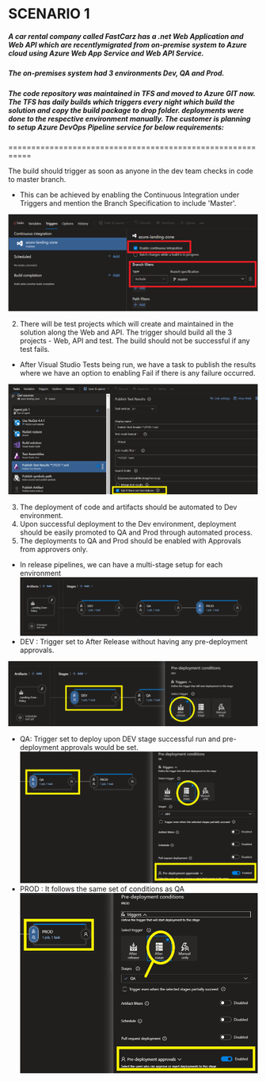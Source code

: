 # SCENARIO 1
##### A car rental company called FastCarz has a .net Web Application and Web API which are recentlymigrated from on-premise system to Azure cloud using Azure Web App Service and Web API Service.
##### The on-premises system had 3 environments Dev, QA and Prod.
##### The code repository was maintained in TFS and moved to Azure GIT now. The TFS has daily builds which triggers every night which build the solution and copy the build package to drop folder. deployments were done to the respective environment manually. The customer is planning to setup Azure DevOps Pipeline service for below requirements:

===========================================================

The build should trigger as soon as anyone in the dev team checks in code to master branch.

- This can be achieved by enabling the Continuous Integration under Triggers and mention the Branch Specification to include 'Master'.

![Triggers-CI](Images/Snap1.png)

2) There will be test projects which will create and maintained in the solution along the Web and API.
The trigger should build all the 3 projects - Web, API and test.
 The build should not be successful if any test fails.

- After Visual Studio Tests being run, we have a task to publish the results where we have an option to enabling Fail if there is any failure occurred. 

![Tasks-Test Results](Images/Snap2.png)

3) The deployment of code and artifacts should be automated to Dev environment.
4) Upon successful deployment to the Dev environment, deployment should be easily promoted to QA
and Prod through automated process.
5) The deployments to QA and Prod should be enabled with Approvals from approvers only.
- In release pipelines, we can have a multi-stage setup for each environment
![Release-Stages](Images/Snap6.png)
- DEV : Trigger set to After Release without having any pre-deployment approvals.

![Dev Stage Conditions](Images/Snap3.png)
- QA: Trigger set to deploy upon DEV stage successful run and pre-deployment approvals would be set.
![QA Stage Conditions](Images/Snap4.png)
- PROD : It follows the same set of conditions as QA
![PROD Stage Conditions](Images/Snap5.png)







